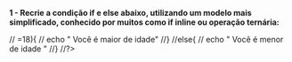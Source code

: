 **1 - Recrie a condição if e else abaixo, utilizando um modelo mais simplificado, conhecido por muitos como if inline ou operação ternária:**

// <?php 
// if ($idade>=18){
//	echo " Você é maior de idade"
//}
//else{
//	echo " Você é menor de idade "
//}
//?>
